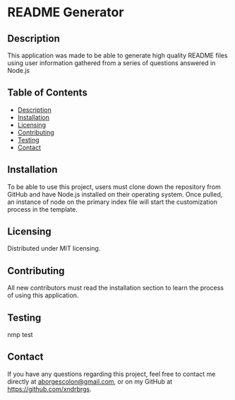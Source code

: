 
  
  # README Generator

  ## Description

  This application was made to be able to generate high quality README files using user information gathered from a series of questions answered in Node.js

  ## Table of Contents
  - [Description](#description)
  - [Installation](#installation)
  - [Licensing](#license)
  - [Contributing](#contribute)
  - [Testing](#tests)
  - [Contact](#contact)

  ## Installation
  To be able to use this project, users must clone down the repository from GitHub and have Node.js installed on their operating system. Once pulled, an instance of node on the primary index file will start the customization process in the template.

  ## Licensing
  Distributed under MIT licensing. 

  ## Contributing
  All new contributors must read the installation section to learn the process of using this application. 

  ## Testing
  nmp test

  ## Contact
  If you have any questions regarding this project, feel free to contact me directly at aborgescolon@gmail.com, or on my GitHub at https://github.com/xndrbrgs.
